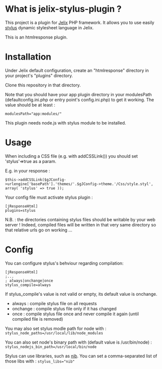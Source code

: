 What is jelix-stylus-plugin ?
==============================

This project is a plugin for [Jelix](http://jelix.org) PHP framework. It allows you to use easily [stylus](http://learnboost.github.com/stylus/) dynamic stylesheet language in Jelix.

This is an htmlresponse plugin.



Installation
============

Under Jelix default configuration, create an "htmlresponse" directory in your project's "plugins" directory.

Clone this repository in that directory.

Note that you should have your app plugin directory in your modulesPath (defaultconfig.ini.php or entry point's config.ini.php) to get it working.
The value should be at least :

    modulesPath="app:modules/"


This plugin needs node.js with stylus module to be installed.






Usage
=====

When including a CSS file (e.g. with addCSSLink()) you should set 'stylus'=>true as a param.

E.g. in your response :

`$this->addCSSLink($gJConfig->urlengine['basePath'].'themes/'.$gJConfig->theme.'/Css/style.styl', array( 'stylus' => true ));`

Your config file must activate stylus plugin :

    [jResponseHtml]
    plugins=stylus

N.B. : the directories containing stylus files should be writable by your web server ! Indeed, compiled files will be written in that very same directory so that relative urls go on working ...



Config
======

You can configure stylus's behviour regarding compilation:

    [jResponseHtml]
    ;...
    ; always|onchange|once
    stylus_compile=always

If stylus\_compile's value is not valid or empty, its default value is onchange.

* always : compile stylus file on all requests
* onchange : compile stylus file only if it has changed
* once : compile stylus file once and never compile it again (until compiled file is removed)



You may also set stylus modle path for node with :
`stylus_node_paths=/usr/local/lib/node_modules`

You can also set node's binary path with (default value is /usr/bin/node) :
`stylus_nodejs_bin_path=/usr/local/bin/node`


Stylus can use libraries, such as [nib](http://visionmedia.github.com/nib/). You can set a comma-separated list of those libs with :
`stylus_libs="nib"`


